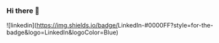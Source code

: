 ### Hi there 👋

![linkedin](https://img.shields.io/badge/<Badge Text>LinkedIn-#0000FF?style=for-the-badge&logo=LinkedIn&logoColor=Blue)
